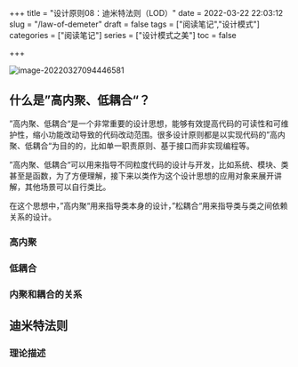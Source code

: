 +++
title = "设计原则08：迪米特法则（LOD）"
date = 2022-03-22 22:03:12
slug = "/law-of-demeter"
draft = false
tags = ["阅读笔记","设计模式"]
categories = ["阅读笔记"]
series = ["设计模式之美"]
toc = false

+++

![image-20220327094446581](https://kiwi4814-1256211473.cos.ap-nanjing.myqcloud.com/img/image-20220327094446581.png)

## 什么是”高内聚、低耦合“？

”高内聚、低耦合“是一个非常重要的设计思想，能够有效提高代码的可读性和可维护性，缩小功能改动导致的代码改动范围。很多设计原则都是以实现代码的”高内聚、低耦合“为目的的，比如单一职责原则、基于接口而非实现编程等。

”高内聚、低耦合“可以用来指导不同粒度代码的设计与开发，比如系统、模块、类甚至是函数，为了方便理解，接下来以类作为这个设计思想的应用对象来展开讲解，其他场景可以自行类比。

在这个思想中，”高内聚“用来指导类本身的设计，”松耦合“用来指导类与类之间依赖关系的设计。

### 高内聚



### 低耦合



### 内聚和耦合的关系



## 迪米特法则



### 理论描述